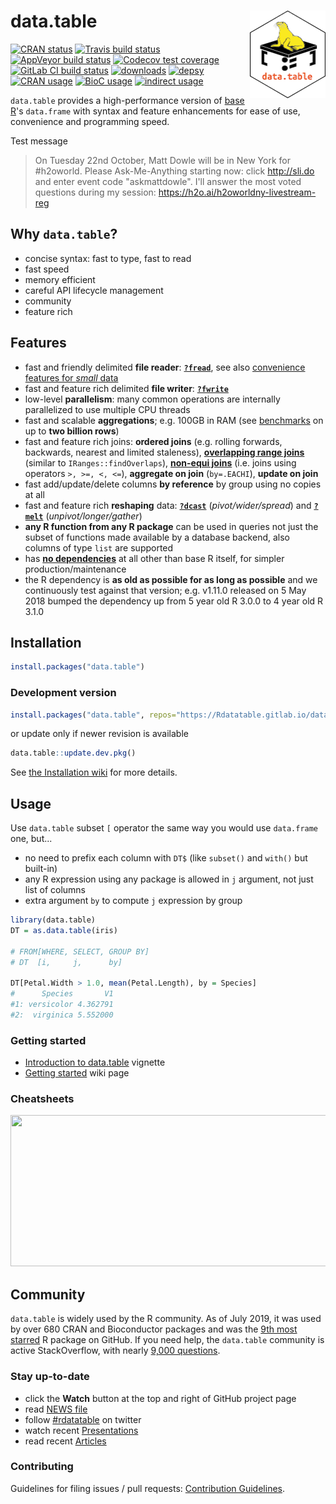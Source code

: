 
# data.table <a href="http://r-datatable.com"><img src="https://raw.githubusercontent.com/Rdatatable/data.table/master/.graphics/logo.png" align="right" height="140" /></a>

<!-- badges: start -->
[![CRAN status](https://cranchecks.info/badges/flavor/release/data.table)](https://cran.r-project.org/web/checks/check_results_data.table.html)
[![Travis build status](https://travis-ci.org/Rdatatable/data.table.svg?branch=master)](https://travis-ci.org/Rdatatable/data.table)
[![AppVeyor build status](https://ci.appveyor.com/api/projects/status/kayjdh5qtgymhoxr/branch/master?svg=true)](https://ci.appveyor.com/project/Rdatatable/data-table)
[![Codecov test coverage](https://codecov.io/github/Rdatatable/data.table/coverage.svg?branch=master)](https://codecov.io/github/Rdatatable/data.table?branch=master)
[![GitLab CI build status](https://gitlab.com/Rdatatable/data.table/badges/master/pipeline.svg)](https://gitlab.com/Rdatatable/data.table/pipelines)
[![downloads](https://cranlogs.r-pkg.org/badges/data.table)](https://www.rdocumentation.org/trends)
[![depsy](http://depsy.org/api/package/cran/data.table/badge.svg)](http://depsy.org/package/r/data.table)
[![CRAN usage](https://jangorecki.gitlab.io/rdeps/data.table/CRAN_usage.svg?sanitize=true)](https://gitlab.com/jangorecki/rdeps)
[![BioC usage](https://jangorecki.gitlab.io/rdeps/data.table/BioC_usage.svg?sanitize=true)](https://gitlab.com/jangorecki/rdeps)
[![indirect usage](https://jangorecki.gitlab.io/rdeps/data.table/indirect_usage.svg?sanitize=true)](https://gitlab.com/jangorecki/rdeps)
<!-- badges: end -->

`data.table` provides a high-performance version of [base R](https://www.r-project.org/about.html)'s `data.frame` with syntax and feature enhancements for ease of use, convenience and programming speed.

<p class="callout info">Test message</p>

> On Tuesday 22nd October, Matt Dowle will be in New York for #h2oworld.
> Please Ask-Me-Anything starting now: click http://sli.do and enter event code "askmattdowle".
> I'll answer the most voted questions during my session: https://h2o.ai/h2oworldny-livestream-reg

## Why `data.table`?

* concise syntax: fast to type, fast to read
* fast speed
* memory efficient
* careful API lifecycle management
* community
* feature rich

## Features

* fast and friendly delimited **file reader**: **[`?fread`](https://rdatatable.gitlab.io/data.table/reference/fread.html)**, see also [convenience features for _small_ data](https://github.com/Rdatatable/data.table/wiki/Convenience-features-of-fread)
* fast and feature rich delimited **file writer**: **[`?fwrite`](https://rdatatable.gitlab.io/data.table/reference/fwrite.html)**
* low-level **parallelism**: many common operations are internally parallelized to use multiple CPU threads
* fast and scalable **aggregations**; e.g. 100GB in RAM (see [benchmarks](https://github.com/Rdatatable/data.table/wiki/Benchmarks-%3A-Grouping) on up to **two billion rows**)
* fast and feature rich joins: **ordered joins** (e.g. rolling forwards, backwards, nearest and limited staleness), **[overlapping range joins](https://github.com/Rdatatable/data.table/wiki/talks/EARL2014_OverlapRangeJoin_Arun.pdf)** (similar to `IRanges::findOverlaps`), **[non-equi joins](https://github.com/Rdatatable/data.table/wiki/talks/ArunSrinivasanUseR2016.pdf)** (i.e. joins using operators `>, >=, <, <=`), **aggregate on join** (`by=.EACHI`), **update on join**
* fast add/update/delete columns **by reference** by group using no copies at all
* fast and feature rich **reshaping** data: **[`?dcast`](https://rdatatable.gitlab.io/data.table/reference/dcast.data.table.html)** (_pivot/wider/spread_) and **[`?melt`](https://rdatatable.gitlab.io/data.table/reference/melt.data.table.html)** (_unpivot/longer/gather_)
* **any R function from any R package** can be used in queries not just the subset of functions made available by a database backend, also columns of type `list` are supported
* has **[no dependencies](https://en.wikipedia.org/wiki/Dependency_hell)** at all other than base R itself, for simpler production/maintenance
* the R dependency is **as old as possible for as long as possible** and we continuously test against that version; e.g. v1.11.0 released on 5 May 2018 bumped the dependency up from 5 year old R 3.0.0 to 4 year old R 3.1.0

## Installation

``` r
install.packages("data.table")
```

### Development version

```r
install.packages("data.table", repos="https://Rdatatable.gitlab.io/data.table")
```

or update only if newer revision is available
```r
data.table::update.dev.pkg()
```

See [the Installation wiki](https://github.com/Rdatatable/data.table/wiki/Installation) for more details.

## Usage

Use `data.table` subset `[` operator the same way you would use `data.frame` one, but...

* no need to prefix each column with `DT$` (like `subset()` and `with()` but built-in)
* any R expression using any package is allowed in `j` argument, not just list of columns
* extra argument `by` to compute `j` expression by group

```r
library(data.table)
DT = as.data.table(iris)

# FROM[WHERE, SELECT, GROUP BY]
# DT  [i,     j,      by]

DT[Petal.Width > 1.0, mean(Petal.Length), by = Species]
#      Species       V1
#1: versicolor 4.362791
#2:  virginica 5.552000
```

### Getting started

* [Introduction to data.table](https://cloud.r-project.org/web/packages/data.table/vignettes/datatable-intro.html) vignette
* [Getting started](https://github.com/Rdatatable/data.table/wiki/Getting-started) wiki page

### Cheatsheets

<a href="https://raw.githubusercontent.com/rstudio/cheatsheets/master/datatable.pdf"><img src="https://raw.githubusercontent.com/rstudio/cheatsheets/master/pngs/datatable.png" width="615" height="242"/></a>

## Community

`data.table` is widely used by the R community. As of July 2019, it was used by over 680 CRAN and Bioconductor packages and was the [9th most starred](http://www.r-pkg.org/starred) R package on GitHub. If you need help, the `data.table` community is active StackOverflow, with nearly [9,000 questions](http://stackoverflow.com/questions/tagged/data.table).

### Stay up-to-date

- click the **Watch** button at the top and right of GitHub project page
- read [NEWS file](https://github.com/Rdatatable/data.table/blob/master/NEWS.md)
- follow [#rdatatable](https://twitter.com/hashtag/rdatatable) on twitter
- watch recent [Presentations](https://github.com/Rdatatable/data.table/wiki/Presentations)
- read recent [Articles](https://github.com/Rdatatable/data.table/wiki/Articles)

### Contributing

Guidelines for filing issues / pull requests: [Contribution Guidelines](https://github.com/Rdatatable/data.table/wiki/Contributing).
